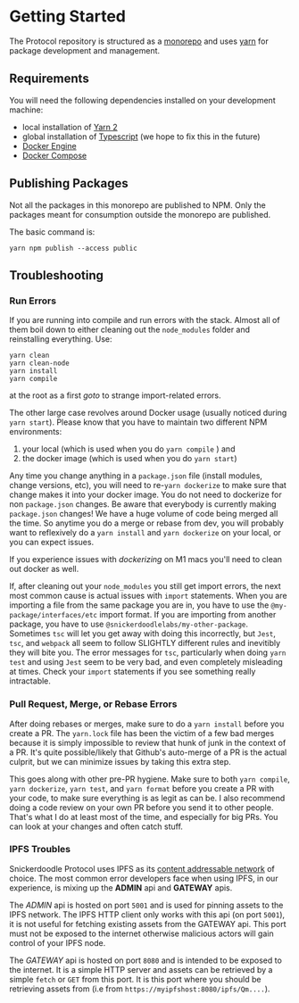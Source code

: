 # Getting Started

The Protocol repository is structured as a [monorepo](https://en.wikipedia.org/wiki/Monorepo) and uses [yarn](https://yarnpkg.com/) for package development and management.

## Requirements

You will need the following dependencies installed on your development machine:

- local installation of [Yarn 2](https://yarnpkg.com/) 
- global installation of [Typescript](https://www.typescriptlang.org/) (we hope to fix this in the future)
- [Docker Engine](https://docs.docker.com/engine/install/) 
- [Docker Compose](https://docs.docker.com/compose/install/)


## Publishing Packages

Not all the packages in this monorepo are published to NPM. Only the packages meant for consumption outside the monorepo are published.

The basic command is:

```shell
yarn npm publish --access public
 ```

## Troubleshooting 

### Run Errors

If you are running into compile and run errors with the stack. Almost all of them boil down to either cleaning out the `node_modules` folder and reinstalling everything.
Use:

```shell
yarn clean
yarn clean-node
yarn install
yarn compile
```

at the root as a first *goto* to strange import-related errors. 

The other large case revolves around Docker usage (usually noticed during `yarn start`). Please know that you have to maintain two different NPM environments:

1. your local (which is used when you do `yarn compile` ) and 
2. the docker image (which is used when you do `yarn start`) 

Any time you change anything in a `package.json` file (install modules, change versions, etc), you will need to re-`yarn dockerize` to make sure that change makes it into your docker image.
You do not need to dockerize for non `package.json` changes. Be aware that everybody is currently making `package.json` changes! We have a huge volume of code being merged all the time. 
So anytime you do a merge or rebase from dev, you will probably want to reflexively do a `yarn install` and `yarn dockerize` on your local, or you can expect issues.

If you experience issues with *dockerizing* on M1 macs you'll need to clean out docker as well.

If, after cleaning out your `node_modules` you still get import errors, the next most common cause is actual issues with `import` statements. When you are importing a file from the same package you are in, you have to use the `@my-package/interfaces/etc` import format. If you are importing from another package, you have to use `@snickerdoodlelabs/my-other-package`.  
Sometimes `tsc` will let you get away with doing this incorrectly, but `Jest`, `tsc`, and `webpack` all seem to follow SLIGHTLY different rules and inevitibly they will bite you. 
The error messages for `tsc`, particularly when doing `yarn test` and using `Jest` seem to be very bad, and even completely misleading at times. Check your `import` statements if you see something really intractable.

### Pull Request, Merge, or Rebase Errors

After doing rebases or merges, make sure to do a `yarn install` before you create a PR. The `yarn.lock` file has been the victim of a few bad merges because it is simply impossible to review that hunk of junk in the context of a PR. 
It's quite possible/likely that Github's auto-merge of a PR is the actual culprit, but we can minimize issues by taking this extra step.

This goes along with other pre-PR hygiene. Make sure to both `yarn compile`, `yarn dockerize`, `yarn test`, and `yarn format` before you create a PR with your code, to make sure everything is as legit as can be. 
I also recommend doing a code review on your own PR before you send it to other people. That's what I do at least most of the time, and especially for big PRs. You can look at your changes and often catch stuff.

### IPFS Troubles

Snickerdoodle Protocol uses IPFS as its [content addressable network](https://www.wikiwand.com/en/Content-addressable_network) of choice. The most common error developers face when 
using IPFS, in our experience, is mixing up the **ADMIN** api and **GATEWAY** apis. 

The *ADMIN* api is hosted on port `5001` and is used for pinning assets to the IPFS network. The IPFS HTTP client only works with this api (on port `5001`), it is not useful for fetching 
existing assets from the GATEWAY api. This port must not be exposed to the internet otherwise malicious actors will gain control of your IPFS node. 

The *GATEWAY* api is hosted on port `8080` and is intended to be exposed to the internet. It is a simple HTTP server and assets can be retrieved by a simple `fetch` or `GET` from this 
port. It is this port where you should be retrieving assets from (i.e from `https://myipfshost:8080/ipfs/Qm....`).